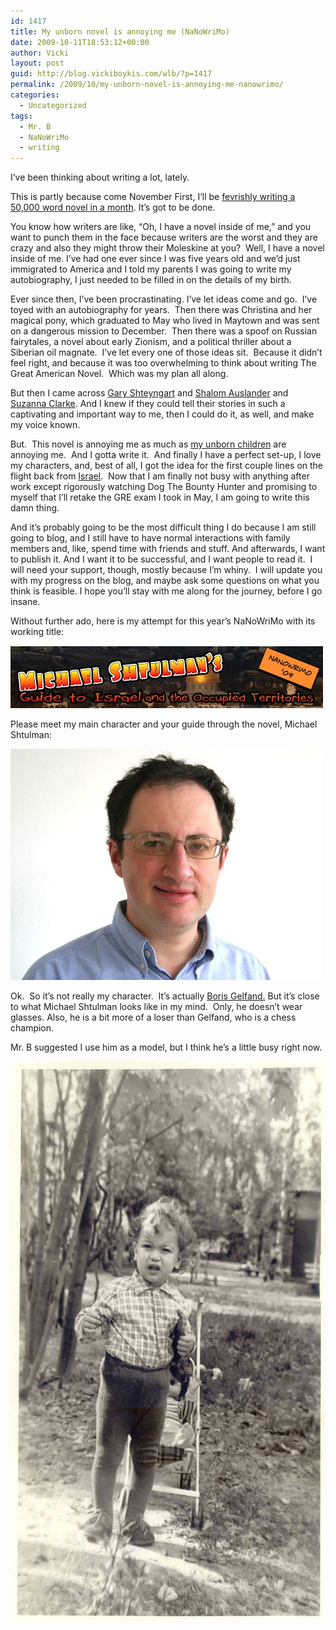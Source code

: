 ```yaml
---
id: 1417
title: My unborn novel is annoying me (NaNoWriMo)
date: 2009-10-11T18:53:12+00:00
author: Vicki
layout: post
guid: http://blog.vickiboykis.com/wlb/?p=1417
permalink: /2009/10/my-unborn-novel-is-annoying-me-nanowrimo/
categories:
  - Uncategorized
tags:
  - Mr. B
  - NaNoWriMo
  - writing
---
```

I&#8217;ve been thinking about writing a lot, lately.

This is partly because come November First, I&#8217;ll be [fevrishly writing a 50,000 word novel in a month](http://www.nanowrimo.org/eng/user/510214). It&#8217;s got to be done.

You know how writers are like, &#8220;Oh, I have a novel inside of me,&#8221; and you want to punch them in the face because writers are the worst and they are crazy and also they might throw their Moleskine at you?  Well, I have a novel inside of me. I&#8217;ve had one ever since I was five years old and we&#8217;d just immigrated to America and I told my parents I was going to write my autobiography, I just needed to be filled in on the details of my birth.

Ever since then, I&#8217;ve been procrastinating. I&#8217;ve let ideas come and go.  I&#8217;ve toyed with an autobiography for years.  Then there was Christina and her magical pony, which graduated to May who lived in Maytown and was sent on a dangerous mission to December.  Then there was a spoof on Russian fairytales, a novel about early Zionism, and a political thriller about a Siberian oil magnate.  I&#8217;ve let every one of those ideas sit.  Because it didn&#8217;t feel right, and because it was too overwhelming to think about writing The Great American Novel.  Which was my plan all along.

But then I came across [Gary Shteyngart](http://en.wikipedia.org/wiki/Gary_Shteyngart) and [Shalom Auslander](http://en.wikipedia.org/wiki/Shalom_Auslander) and [Suzanna Clarke](http://en.wikipedia.org/wiki/Jonathan_Strange_&_Mr_Norrell). And I knew if they could tell their stories in such a captivating and important way to me, then I could do it, as well, and make my voice known.

But.  This novel is annoying me as much as [my unborn children](../2009/09/30/my-unborn-children-are-annoying-me/) are annoying me.  And I gotta write it.  And finally I have a perfect set-up, I love my characters, and, best of all, I got the idea for the first couple lines on the flight back from [Israel](../2009/09/16/gods-is-straight-up-messing-with-me/).  Now that I am finally not busy with anything after work except rigorously watching Dog The Bounty Hunter and promising to myself that I&#8217;ll retake the GRE exam I took in May, I am going to write this damn thing.

And it&#8217;s probably going to be the most difficult thing I do because I am still going to blog, and I still have to have normal interactions with family members and, like, spend time with friends and stuff. And afterwards, I want to publish it. And I want it to be successful, and I want people to read it.  I will need your support, though, mostly because I&#8217;m whiny.  I will update you with my progress on the blog, and maybe ask some questions on what you think is feasible. I hope you&#8217;ll stay with me along for the journey, before I go insane.

Without further ado, here is my attempt for this year&#8217;s NaNoWriMo with its working title:

[<img class="aligncenter size-full wp-image-1419" title="Page_1" src="https://raw.githubusercontent.com/veekaybee/wlb/gh-pages/assets/images/2009/10/Page_14.jpg" alt="Page_1" width="500" height="100" />](https://raw.githubusercontent.com/veekaybee/wlb/gh-pages/assets/images/2009/10/Page_14.jpg)

Please meet my main character and your guide through the novel, Michael Shtulman:

[<img class="aligncenter size-full wp-image-1420" title="Gelfand" src="https://raw.githubusercontent.com/veekaybee/wlb/gh-pages/assets/images/2009/10/Gelfand.jpg" alt="Gelfand" width="500" height="370" />](https://raw.githubusercontent.com/veekaybee/wlb/gh-pages/assets/images/2009/10/Gelfand.jpg)

Ok.  So it&#8217;s not really my character.  It&#8217;s actually [Boris Gelfand.](http://en.wikipedia.org/wiki/Boris_Gelfand) But it&#8217;s close to what Michael Shtulman looks like in my mind.  Only, he doesn&#8217;t wear glasses. Also, he is a bit more of a loser than Gelfand, who is a chess champion.

Mr. B suggested I use him as a model, but I think he&#8217;s a little busy right now.

[<img class="aligncenter size-full wp-image-1421" title="01" src="https://raw.githubusercontent.com/veekaybee/wlb/gh-pages/assets/images/2009/10/01.jpg" alt="01" width="574" height="895" />](https://raw.githubusercontent.com/veekaybee/wlb/gh-pages/assets/images/2009/10/01.jpg)